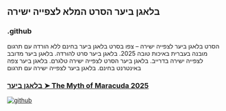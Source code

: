 ## בלאגן ביער הסרט המלא לצפייה ישירה

### .github

הסרט בלאגן ביער לצפייה ישירה – צפו בסרט בלאגן ביער בחינם ללא הורדה עם תרגום מובנה בעברית באיכות טובה 2025. בלאגן ביער סרט להורדה. בלאגן ביער מדובב לצפייה ישירה בדרייב. בלאגן ביער הסרט לצפייה ישירה טלגרם. בלאגן ביער צפה באינטרנט בחינם. בלאגן ביער לצפייה ישירה עם תרגום

### [בלאגן ביער ➤ The Myth of Maracuda 2025](https://watching4khdmovies.blogspot.com/2025/08/marakuda-he.html)

<a href="https://watching4khdmovies.blogspot.com/2025/08/marakuda-he.html" rel="nofollow"><img src="https://image.tmdb.org/t/p/w1280/qqvUrP9ArXZ43tkgwIdpn07Sneb.jpg" alt="github" data-canonical-src="https://image.tmdb.org/t/p/w1280/qqvUrP9ArXZ43tkgwIdpn07Sneb.jpg" style="max-width: 100%;"></a>
